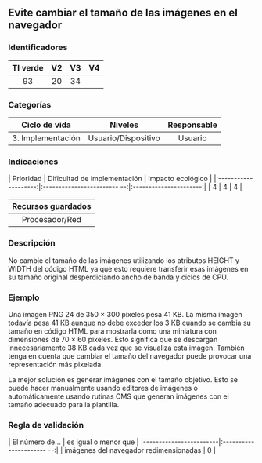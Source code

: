 ## Evite cambiar el tamaño de las imágenes en el navegador

 ### Identificadores

 | TI verde | V2 | V3 | V4 |
 |:-------:|:---:|:----:|:----:|
 | 93 | 20 | 34 | |

 ### Categorías

 | Ciclo de vida | Niveles | Responsable |
 |:-----------------:|:-----------:|:-----------:|
 | 3. Implementación | Usuario/Dispositivo | Usuario |

 ### Indicaciones

 | Prioridad | Dificultad de implementación | Impacto ecológico |
 |:--------------------:|:------------------------ --:|:----------------------:|
 | 4 | 4 | 4 |

 | Recursos guardados |
 |:---------------------:|
 | Procesador/Red |

 ### Descripción

 No cambie el tamaño de las imágenes utilizando los atributos HEIGHT y WIDTH del código HTML ya que esto requiere transferir esas imágenes en su tamaño original desperdiciando ancho de banda y ciclos de CPU.

 ### Ejemplo

 Una imagen PNG 24 de 350 × 300 píxeles pesa 41 KB. La misma imagen todavía pesa 41 KB aunque no debe exceder los 3 KB cuando se cambia su tamaño en código HTML para mostrarla como una miniatura con dimensiones de 70 × 60 píxeles. Esto significa que se descargan innecesariamente 38 KB cada vez que se visualiza esta imagen. También tenga en cuenta que cambiar el tamaño del navegador puede provocar una representación más pixelada.

La mejor solución es generar imágenes con el tamaño objetivo. Esto se puede hacer manualmente usando editores de imágenes o automáticamente usando rutinas CMS que generan imágenes con el tamaño adecuado para la plantilla.

 ### Regla de validación

 | El número de... | es igual o menor que |
 |------------------------|:---------------------- --:|
 | imágenes del navegador redimensionadas | 0 |

